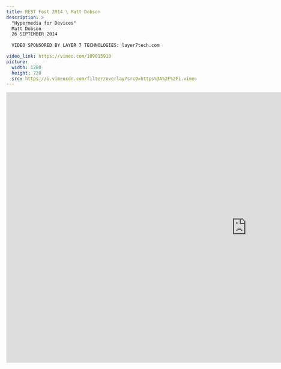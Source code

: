 ```yaml
---
title: REST Fest 2014 \ Matt Dobson
description: >
  "Hypermedia for Devices"
  Matt Dobson
  26 SEPTEMBER 2014
  
  VIDEO SPONSORED BY LAYER 7 TECHNOLOGIES: layer7tech.com

video_link: https://vimeo.com/109015910
picture:
  width: 1280
  height: 720
  src: https://i.vimeocdn.com/filter/overlay?src0=https%3A%2F%2Fi.vimeocdn.com%2Fvideo%2F492904243_1280x720.jpg&src1=http%3A%2F%2Ff.vimeocdn.com%2Fp%2Fimages%2Fcrawler_play.png
---
```

<iframe src="https://player.vimeo.com/video/109015910?title=0&byline=0&portrait=0&badge=0&autopause=0&player_id=0" width="1280" height="720" frameborder="0" title="REST Fest 2014 \ Matt Dobson" webkitallowfullscreen mozallowfullscreen allowfullscreen></iframe>